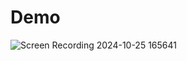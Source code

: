 # Demo
![Screen Recording 2024-10-25 165641](https://github.com/user-attachments/assets/9a325ce2-cd6d-4fe8-814d-4961ba1692fd)
